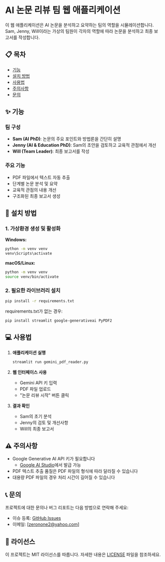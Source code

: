# AI 논문 리뷰 팀 웹 애플리케이션

이 웹 애플리케이션은 AI 논문을 분석하고 요약하는 팀의 역할을 시뮬레이션합니다. Sam, Jenny, Will이라는 가상의 팀원이 각자의 역할에 따라 논문을 분석하고 최종 보고서를 작성합니다.

## 📋 목차
- [기능](#기능)
- [설치 방법](#설치-방법)
- [사용법](#사용법)
- [주의사항](#주의사항)
- [문의](#문의)

## ✨ 기능

### 팀 구성
- **Sam (AI PhD)**: 논문의 주요 포인트와 방법론을 간단히 설명
- **Jenny (AI & Education PhD)**: Sam의 초안을 검토하고 교육적 관점에서 개선
- **Will (Team Leader)**: 최종 보고서를 작성

### 주요 기능
- PDF 파일에서 텍스트 자동 추출
- 단계별 논문 분석 및 요약
- 교육적 관점의 내용 개선
- 구조화된 최종 보고서 생성

## 🚀 설치 방법

### 1. 가상환경 생성 및 활성화

**Windows:**
```bash
python -m venv venv
venv\Scripts\activate
```

**macOS/Linux:**
```bash
python -m venv venv
source venv/bin/activate
```

### 2. 필요한 라이브러리 설치

```bash
pip install -r requirements.txt
```

requirements.txt가 없는 경우:
```bash
pip install streamlit google-generativeai PyPDF2
```

## 💻 사용법

1. **애플리케이션 실행**
   ```bash
   streamlit run gemini_pdf_reader.py
   ```

2. **웹 인터페이스 사용**
   - Gemini API 키 입력
   - PDF 파일 업로드
   - "논문 리뷰 시작" 버튼 클릭

3. **결과 확인**
   - Sam의 초기 분석
   - Jenny의 검토 및 개선사항
   - Will의 최종 보고서

## ⚠️ 주의사항

- Google Generative AI API 키가 필요합니다
  - [Google AI Studio](https://makersuite.google.com/app/apikey)에서 발급 가능
- PDF 텍스트 추출 품질은 PDF 파일의 형식에 따라 달라질 수 있습니다
- 대용량 PDF 파일의 경우 처리 시간이 길어질 수 있습니다

## 📞 문의

프로젝트에 대한 문의나 버그 리포트는 다음 방법으로 연락해 주세요:
- 이슈 등록: [GitHub Issues](링크)
- 이메일: [zeronone2@yahoo.com]

## 📄 라이선스

이 프로젝트는 MIT 라이선스를 따릅니다. 자세한 내용은 [LICENSE](LICENSE) 파일을 참조하세요.
